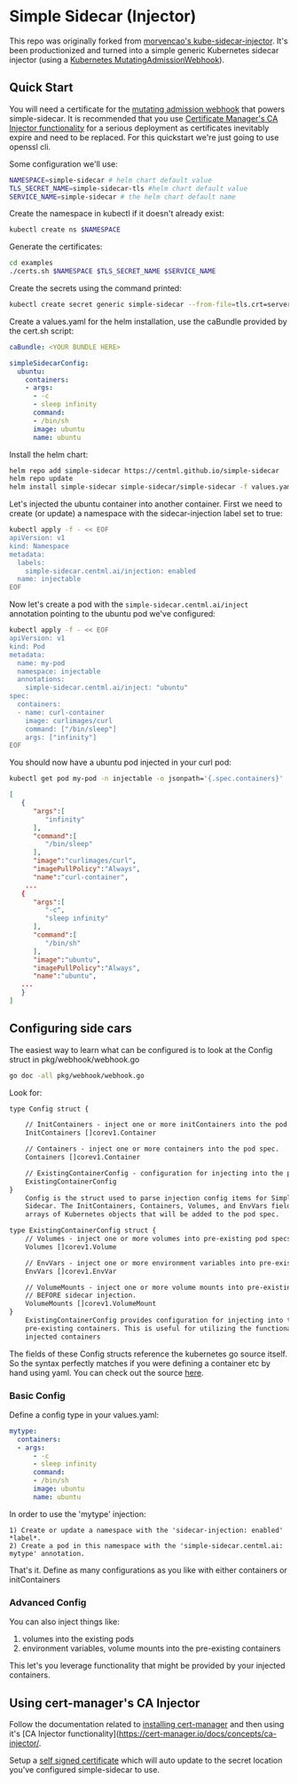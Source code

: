# Simple Sidecar (Injector)

This repo was originally forked from [morvencao's kube-sidecar-injector](https://github.com/morvencao/kube-sidecar-injector). It's been productionized and turned into a simple generic Kubernetes sidecar injector (using a [Kubernetes MutatingAdmissionWebhook](https://kubernetes.io/docs/reference/access-authn-authz/admission-controllers/#mutatingadmissionwebhook)).


## Quick Start 

You will need a certificate for the [mutating admission webhook](https://kubernetes.io/docs/reference/access-authn-authz/admission-controllers/#mutatingadmissionwebhook) that powers simple-sidecar. It is recommended that you use [Certificate Manager's CA Injector functionality](https://cert-manager.io/docs/concepts/ca-injector/) for a serious deployment as certificates inevitably expire and need to be replaced.  For this quickstart we're just going to use openssl cli. 


Some configuration we'll use:

```sh
NAMESPACE=simple-sidecar # helm chart default value
TLS_SECRET_NAME=simple-sidecar-tls #helm chart default value
SERVICE_NAME=simple-sidecar # the helm chart default name
```

Create the namespace in kubectl if it doesn't already exist:

```sh
kubectl create ns $NAMESPACE
```

Generate the certificates:

```sh
cd examples
./certs.sh $NAMESPACE $TLS_SECRET_NAME $SERVICE_NAME
```

Create the secrets using the command printed:
```sh
kubectl create secret generic simple-sidecar --from-file=tls.crt=server.crt --from-file=tls.key=server.key --from-file=ca.crt=ca.crt --namespace simple-sidecar
```

Create a values.yaml for the helm installation, use the caBundle provided by the cert.sh script:

```yaml
caBundle: <YOUR BUNDLE HERE>

simpleSidecarConfig:
  ubuntu: 
    containers:
    - args:
      - -c
      - sleep infinity
      command:
      - /bin/sh
      image: ubuntu
      name: ubuntu
```


Install the helm chart:

```sh
helm repo add simple-sidecar https://centml.github.io/simple-sidecar
helm repo update
helm install simple-sidecar simple-sidecar/simple-sidecar -f values.yaml
```

Let's injected the ubuntu container into another container. First we need to create (or update) a namespace with the sidecar-injection label set to true:

```sh
kubectl apply -f - << EOF
apiVersion: v1
kind: Namespace
metadata:
  labels:
    simple-sidecar.centml.ai/injection: enabled
  name: injectable
EOF
```

Now let's create a pod with the `simple-sidecar.centml.ai/inject` annotation pointing to the ubuntu pod we've configured:


```sh
kubectl apply -f - << EOF
apiVersion: v1
kind: Pod
metadata:
  name: my-pod
  namespace: injectable
  annotations:
    simple-sidecar.centml.ai/inject: "ubuntu"
spec:
  containers:
  - name: curl-container
    image: curlimages/curl
    command: ["/bin/sleep"]
    args: ["infinity"]
EOF
```

You should now have a ubuntu pod injected in your curl pod: 

```sh
kubectl get pod my-pod -n injectable -o jsonpath='{.spec.containers}' | jq
```

```json
[
   {
      "args":[
         "infinity"
      ],
      "command":[
         "/bin/sleep"
      ],
      "image":"curlimages/curl",
      "imagePullPolicy":"Always",
      "name":"curl-container",
    ...
   {
      "args":[
         "-c",
         "sleep infinity"
      ],
      "command":[
         "/bin/sh"
      ],
      "image":"ubuntu",
      "imagePullPolicy":"Always",
      "name":"ubuntu",
   ...
   }
]
```

## Configuring side cars

The easiest way to learn what can be configured is to look at the Config struct in pkg/webhook/webhook.go

```sh
go doc -all pkg/webhook/webhook.go
```

Look for:
```txt
type Config struct {

	// InitContainers - inject one or more initContainers into the pod spec.
	InitContainers []corev1.Container

	// Containers - inject one or more containers into the pod spec.
	Containers []corev1.Container

	// ExistingContainerConfig - configuration for injecting into the pre-existing containers.
	ExistingContainerConfig
}
    Config is the struct used to parse injection config items for Simple
    Sidecar. The InitContainers, Containers, Volumes, and EnvVars fields are
    arrays of Kubernetes objects that will be added to the pod spec.

type ExistingContainerConfig struct {
	// Volumes - inject one or more volumes into pre-existing pod specs.
	Volumes []corev1.Volume

	// EnvVars - inject one or more environment variables into pre-existing container specs.
	EnvVars []corev1.EnvVar

	// VolumeMounts - inject one or more volume mounts into pre-existing container specs.
	// BEFORE sidecar injection.
	VolumeMounts []corev1.VolumeMount
}
    ExistingContainerConfig provides configuration for injecting into the
    pre-existing containers. This is useful for utilizing the functionality of
    injected containers

```

The fields of these Config structs reference the kubernetes go source itself. So the syntax perfectly matches if you were defining a container etc by hand using yaml. You can check out the source [here](https://github.com/kubernetes/api/blob/master/core/v1/types.go). 


### Basic Config


Define a config type in your values.yaml:

```yaml
mytype:
  containers:
  - args:
      - -c
      - sleep infinity
      command:
      - /bin/sh
      image: ubuntu
      name: ubuntu  
```

In order to use the 'mytype' injection:

    1) Create or update a namespace with the 'sidecar-injection: enabled' *label*.
    2) Create a pod in this namespace with the 'simple-sidecar.centml.ai: mytype' annotation. 

That's it. Define as many configurations as you like with either containers or initContainers 

### Advanced Config

You can also inject things like:
  1) volumes into the existing pods
  2) environment variables, volume mounts into the pre-existing containers

This let's you leverage functionality that might be provided by your injected containers. 

## Using cert-manager's CA Injector

Follow the documentation related to [installing cert-manager](https://cert-manager.io/docs/) and then using it's [CA Injector functionality](https://cert-manager.io/docs/concepts/ca-injector/. 

Setup a [self signed certificate](https://cert-manager.io/docs/configuration/selfsigned/) which will auto update to the secret location you've configured simple-sidecar to use. 

